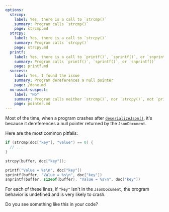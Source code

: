 ```yaml
---
options:
  strcmp:
    label: Yes, there is a call to `strcmp()`
    summary: Program calls `strcmp()`
    page: strcmp.md
  strcpy:
    label: Yes, there is a call to `strcpy()`
    summary: Program calls `strcpy()`
    page: strcpy.md
  printf:
    label: Yes, there is a call to `printf()`, `sprintf()`, or `snprintf()`
    summary: Program calls `printf()`, `sprintf()`, or `snprintf()`
    page: printf.md
  success:
    label: Yes, I found the issue
    summary: Program dereferences a null pointer
    page: /done.md
  no-usual-suspect:
    label: "No"
    summary: Program calls neither `strcmp()`, nor `strcpy()`, not `printf()`
    page: pointer.md
---
```


Most of the time, when a program crashes after [`deserializeJson()`](/v6/api/json/deserializejson/), it's because it dereferences a null pointer returned by the `JsonDocument`.

Here are the most common pitfalls:

```c++
if (strcmp(doc["key"], "value") == 0) {
  // ...
}

strcpy(buffer, doc["key"]);

printf("Value = %s\n", doc["key"])
sprintf(buffer, "Value = %s\n", doc["key"])
snprintf(buffer, sizeof(buffer), "Value = %s\n", doc["key"])
```

For each of these lines, if `"key"` isn't in the `JsonDocument`, the program behavior is undefined and is very likely to crash.

Do you see something like this in your code?
